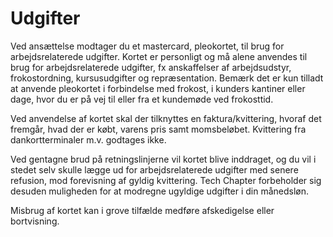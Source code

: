 # Udgifter

Ved ansættelse modtager du et mastercard, pleokortet, til brug for arbejdsrelaterede udgifter. Kortet er personligt og må alene anvendes til brug for arbejdsrelaterede udgifter, fx anskaffelser af arbejdsudstyr, frokostordning, kursusudgifter og repræsentation. Bemærk det er kun tilladt at anvende pleokortet i forbindelse med frokost, i kunders kantiner eller dage, hvor du er på vej til eller fra et kundemøde ved frokosttid.

Ved anvendelse af kortet skal der tilknyttes en faktura/kvittering, hvoraf det fremgår, hvad der er købt, varens pris samt momsbeløbet. Kvittering fra dankortterminaler m.v. godtages ikke.

Ved gentagne brud på retningslinjerne vil kortet blive inddraget, og du vil i stedet selv skulle lægge ud for arbejdsrelaterede udgifter med senere refusion, mod forevisning af gyldig kvittering. Tech Chapter forbeholder sig desuden muligheden for at modregne ugyldige udgifter i din månedsløn.

Misbrug af kortet kan i grove tilfælde medføre afskedigelse eller bortvisning.
